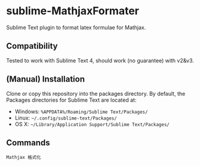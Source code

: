 # sublime-MathjaxFormater
Sublime Text plugin to format latex formulae for Mathjax.

## Compatibility
Tested to work with Sublime Text 4, should work (no guarantee) with v2&v3.

## (Manual) Installation 
Clone or copy this repository into the packages directory. By default, the Packages directories for Sublime Text are located at:

- Windows: `%APPDATA%/Roaming/Sublime Text/Packages/`
- Linux: `~/.config/sublime-text/Packages/`
- OS X: `~/Library/Application Support/Sublime Text/Packages/`

## Commands
`Mathjax 格式化`
